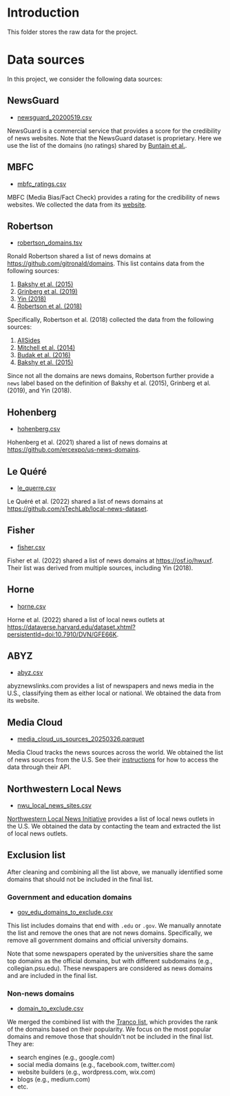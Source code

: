 # Introduction

This folder stores the raw data for the project.

# Data sources

In this project, we consider the following data sources:

## NewsGuard

- [newsguard_20200519.csv](./newsguard_20200519.csv)

NewsGuard is a commercial service that provides a score for the credibility of news websites.
Note that the NewsGuard dataset is proprietary.
Here we use the list of the domains (no ratings) shared by [Buntain et al.](https://osf.io/wtf9y/).

## MBFC

- [mbfc_ratings.csv](./mbfc_ratings.csv)

MBFC (Media Bias/Fact Check) provides a rating for the credibility of news websites.
We collected the data from its [website](https://mediabiasfactcheck.com).

## Robertson

- [robertson_domains.tsv](./robertson_domains.tsv)

Ronald Robertson shared a list of news domains at https://github.com/gitronald/domains.
This list contains data from the following sources:
1. [Bakshy et al. (2015)](https://www.science.org/doi/10.1126/science.aaa1160)
2. [Grinberg et al. (2019)](https://www.science.org/doi/10.1126/science.aau2706)
3. [Yin (2018)](https://zenodo.org/records/1345145)
4. [Robertson et al. (2018)](https://dl.acm.org/doi/10.1145/3274417)

Specifically, Robertson et al. (2018) collected the data from the following sources:
1. [AllSides](https://www.allsides.com/media-bias/media-bias-ratings)
2. [Mitchell et al. (2014)](https://assets.pewresearch.org/wp-content/uploads/sites/13/2014/10/Political-Polarization-and-Media-Habits-FINAL-REPORT-7-27-15.pdf)
3. [Budak et al. (2016)](https://academic.oup.com/poq/article/80/S1/250/2223443)
4. [Bakshy et al. (2015)](https://www.science.org/doi/10.1126/science.aaa1160)

Since not all the domains are news domains, Robertson further provide a `news` label based on the definition of Bakshy et al. (2015), Grinberg et al. (2019), and Yin (2018).

## Hohenberg

- [hohenberg.csv](./hohenberg.csv)

Hohenberg et al. (2021) shared a list of news domains at https://github.com/ercexpo/us-news-domains.

## Le Quéré

- [le_querre.csv](./le_querre.csv)

Le Quéré et al. (2022) shared a list of news domains at https://github.com/sTechLab/local-news-dataset.

## Fisher

- [fisher.csv](./fisher.csv)

Fisher et al. (2022) shared a list of news domains at https://osf.io/hwuxf.
Their list was derived from multiple sources, including Yin (2018).

## Horne

- [horne.csv](./horne.csv)

Horne et al. (2022) shared a list of local news outlets at https://dataverse.harvard.edu/dataset.xhtml?persistentId=doi:10.7910/DVN/GFE66K.

## ABYZ

- [abyz.csv](./abyz.csv)

abyznewslinks.com provides a list of newspapers and news media in the U.S., classifying them as either local or national.
We obtained the data from its website.

## Media Cloud

- [media_cloud_us_sources_20250326.parquet](./media_cloud_us_sources_20250326.parquet)

Media Cloud tracks the news sources across the world.
We obtained the list of news sources from the U.S.
See their [instructions](https://github.com/mediacloud/api-tutorial-notebooks/blob/main/MC04%20-%20directory.ipynb) for how to access the data through their API.

## Northwestern Local News

- [nwu_local_news_sites.csv](./nwu_local_news_sites.csv)

[Northwestern Local News Initiative](https://localnewsinitiative.northwestern.edu) provides a list of local news outlets in the U.S.
We obtained the data by contacting the team and extracted the list of local news outlets.

## Exclusion list

After cleaning and combining all the list above, we manually identified some domains that should not be included in the final list.

### Government and education domains

- [gov_edu_domains_to_exclude.csv](./gov_edu_domains_to_exclude.csv)

This list includes domains that end with `.edu` or `.gov`.
We manually annotate the list and remove the ones that are not news domains.
Specifically, we remove all government domains and official university domains.

Note that some newspapers operated by the universities share the same top domains as the official domains, but with different subdomains (e.g., collegian.psu.edu).
These newspapers are considered as news domains and are included in the final list.

### Non-news domains

- [domain_to_exclude.csv](./domain_to_exclude.csv)

We merged the combined list with the [Tranco list](https://tranco-list.eu/), which provides the rank of the domains based on their popularity.
We focus on the most popular domains and remove those that shouldn't not be included in the final list.
They are:

- search engines (e.g., google.com)
- social media domains (e.g., facebook.com, twitter.com)
- website builders (e.g., wordpress.com, wix.com)
- blogs (e.g., medium.com)
- etc.
